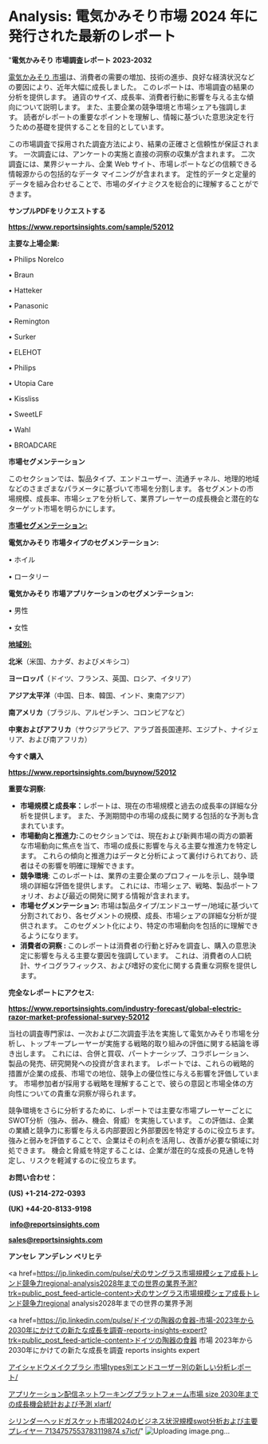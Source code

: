 # Analysis: 電気かみそり市場 2024 年に発行された最新のレポート

"<strong>電気かみそり 市場調査レポート 2023-2032</strong>

<a href=https://www.reportsinsights.com/sample/52012>電気かみそり 市場</a>は、消費者の需要の増加、技術の進歩、良好な経済状況などの要因により、近年大幅に成長しました。 このレポートは、市場調査の結果の分析を提供します。 通貨のサイズ、成長率、消費者行動に影響を与える主な傾向について説明します。 また、主要企業の競争環境と市場シェアも強調します。 読者がレポートの重要なポイントを理解し、情報に基づいた意思決定を行うための基礎を提供することを目的としています。

この市場調査で採用された調査方法により、結果の正確さと信頼性が保証されます。 一次調査には、アンケートの実施と直接の洞察の収集が含まれます。 二次調査には、業界ジャーナル、企業 Web サイト、市場レポートなどの信頼できる情報源からの包括的なデータ マイニングが含まれます。 定性的データと定量的データを組み合わせることで、市場のダイナミクスを総合的に理解することができます。

<strong><b>サンプルPDFをリクエストする</b></strong>

<a href=https://www.reportsinsights.com/sample/52012><strong><u>https://www.reportsinsights.com/sample/52012</u></strong></a>

<strong>主要な上場企業:</strong>

• Philips Norelco

• Braun

• Hatteker

• Panasonic

• Remington

• Surker

• ELEHOT

• Philips

• Utopia Care

• Kissliss

• SweetLF

• Wahl

• BROADCARE

<strong>市場セグメンテーション</strong>

このセクションでは、製品タイプ、エンドユーザー、流通チャネル、地理的地域などのさまざまなパラメータに基づいて市場を分割します。 各セグメントの市場規模、成長率、市場シェアを分析して、業界プレーヤーの成長機会と潜在的なターゲット市場を明らかにします。

<strong><u>市場セグメンテーション</u></strong><strong><u>:</u></strong>

<strong>電気かみそり 市場タイプのセグメンテーション:</strong>

• ホイル

• ロータリー

<strong>電気かみそり 市場アプリケーションのセグメンテーション:</strong>

• 男性

• 女性

<strong><u>地域別</u></strong><strong><u>:</u></strong>

<strong>北米</strong>（米国、カナダ、およびメキシコ）

<strong>ヨーロッパ</strong>（ドイツ、フランス、英国、ロシア、イタリア）

<strong>アジア太平洋</strong>（中国、日本、韓国、インド、東南アジア）

<strong>南アメリカ</strong>（ブラジル、アルゼンチン、コロンビアなど）

<strong>中東およびアフリカ</strong>（サウジアラビア、アラブ首長国連邦、エジプト、ナイジェリア、および南アフリカ）

<strong>今すぐ購入</strong>

<a href=https://www.reportsinsights.com/buynow/52012><strong><u>https://www.reportsinsights.com/buynow/52012</u></strong></a>

<strong>重要な洞察:</strong>
<ul>
  <li><strong>市場規模と成長率：</strong>レポートは、現在の市場規模と過去の成長率の詳細な分析を提供します。 また、予測期間中の市場の成長に関する包括的な予測も含まれています。</li>
  <li><strong>市場動向と推進力:</strong>このセクションでは、現在および新興市場の両方の顕著な市場動向に焦点を当て、市場の成長に影響を与える主要な推進力を特定します。 これらの傾向と推進力はデータと分析によって裏付けられており、読者はその影響を明確に理解できます。</li>
  <li><strong>競争環境</strong>: このレポートは、業界の主要企業のプロフィールを示し、競争環境の詳細な評価を提供します。 これには、市場シェア、戦略、製品ポートフォリオ、および最近の開発に関する情報が含まれます。</li>
  <li><strong>市場セグメンテーション: </strong>市場は製品タイプ/エンドユーザー/地域に基づいて分割されており、各セグメントの規模、成長、市場シェアの詳細な分析が提供されます。 このセグメント化により、特定の市場動向を包括的に理解できるようになります。</li>
  <li><strong>消費者の洞察 : </strong>このレポートは消費者の行動と好みを調査し、購入の意思決定に影響を与える主要な要因を強調しています。 これは、消費者の人口統計、サイコグラフィックス、および嗜好の変化に関する貴重な洞察を提供します。</li>
</ul>
<strong>完全なレポートにアクセス:</strong>

<a href=https://www.reportsinsights.com/industry-forecast/global-electric-razor-market-professional-survey-52012><strong><u><b>https://www.reportsinsights.com/industry-forecast/global-electric-razor-market-professional-survey-52012</b></u></strong></a>

当社の調査専門家は、一次および二次調査手法を実施して電気かみそり市場を分析し、トップキープレーヤーが実施する戦略的取り組みの評価に関する結論を導き出します。 これには、合併と買収、パートナーシップ、コラボレーション、製品の発売、研究開発への投資が含まれます。 レポートでは、これらの戦略的措置が企業の成長、市場での地位、競争上の優位性に与える影響を評価しています。 市場参加者が採用する戦略を理解することで、彼らの意図と市場全体の方向性についての貴重な洞察が得られます。

競争環境をさらに分析するために、レポートでは主要な市場プレーヤーごとにSWOT分析（強み、弱み、機会、脅威）を実施しています。 この評価は、企業の業績と競争力に影響を与える内部要因と外部要因を特定するのに役立ちます。 強みと弱みを評価することで、企業はその利点を活用し、改善が必要な領域に対処できます。 機会と脅威を特定することは、企業が潜在的な成長の見通しを特定し、リスクを軽減するのに役立ちます。

<strong>お問い合わせ：</strong>

<strong>(US) +1-214-272-0393</strong>

<strong>(UK) +44-20-8133-9198</strong>

<strong> </strong><a href=info@reportsinsights.com><strong><u>info@reportsinsights.com</u></strong></a>

<a href=sales@reportsinsights.com><strong><u>sales@reportsinsights.com</u></strong></a>

<strong>アンセレ アンデレン ベリヒテ</strong>

<a href=https://jp.linkedin.com/pulse/犬のサングラス市場規模シェア成長トレンド競争力regional-analysis2028年までの世界の業界予測?trk=public_post_feed-article-content>犬のサングラス市場規模シェア成長トレンド競争力regional analysis2028年までの世界の業界予測</a>

<a href=https://jp.linkedin.com/pulse/ドイツの陶器の食器-市場-2023年から2030年にかけての新たな成長を調査-reports-insights-expert?trk=public_post_feed-article-content>ドイツの陶器の食器 市場 2023年から2030年にかけての新たな成長を調査 reports insights expert</a>

<a href=https://www.linkedin.com/pulse/アイシャドウメイクブラシ-市場types別エンドユーザー別の新しい分析レポート/>アイシャドウメイクブラシ 市場types別エンドユーザー別の新しい分析レポート/</a>

<a href=https://www.linkedin.com/pulse/アプリケーション配信ネットワーキングプラットフォーム市場-size-2030年までの成長機会統計および予測-xlarf/>アプリケーション配信ネットワーキングプラットフォーム市場 size 2030年までの成長機会統計および予測 xlarf/</a>

<a href=https://www.linkedin.com/pulse/シリンダーヘッドガスケット市場2024のビジネス状況規模swot分析および主要プレイヤー-7134757553783119874-s7icf/>シリンダーヘッドガスケット市場2024のビジネス状況規模swot分析および主要プレイヤー 7134757553783119874 s7icf/</a>"
![Uploading image.png…]()
